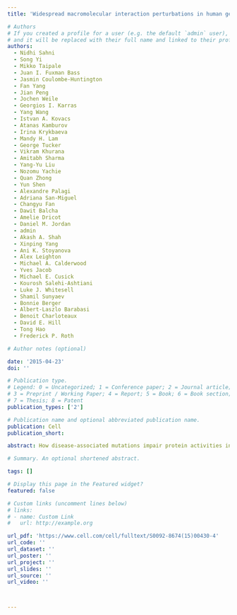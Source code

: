 ```yaml
---
title: 'Widespread macromolecular interaction perturbations in human genetic disorders'

# Authors
# If you created a profile for a user (e.g. the default `admin` user), write the username (folder name) here
# and it will be replaced with their full name and linked to their profile.
authors:
  - Nidhi Sahni 
  - Song Yi
  - Mikko Taipale
  - Juan I. Fuxman Bass
  - Jasmin Coulombe-Huntington
  - Fan Yang 
  - Jian Peng
  - Jochen Weile
  - Georgios I. Karras
  - Yang Wang
  - Istvan A. Kovacs
  - Atanas Kamburov
  - Irina Krykbaeva
  - Mandy H. Lam
  - George Tucker
  - Vikram Khurana
  - Amitabh Sharma
  - Yang-Yu Liu
  - Nozomu Yachie
  - Quan Zhong
  - Yun Shen
  - Alexandre Palagi
  - Adriana San-Miguel
  - Changyu Fan
  - Dawit Balcha
  - Amelie Dricot
  - Daniel M. Jordan
  - admin
  - Akash A. Shah
  - Xinping Yang
  - Ani K. Stoyanova
  - Alex Leighton
  - Michael A. Calderwood
  - Yves Jacob
  - Michael E. Cusick
  - Kourosh Salehi-Ashtiani
  - Luke J. Whitesell
  - Shamil Sunyaev
  - Bonnie Berger
  - Albert-Laszlo Barabasi
  - Benoit Charloteaux
  - David E. Hill
  - Tong Hao
  - Frederick P. Roth

# Author notes (optional)

date: '2015-04-23'
doi: ''

# Publication type.
# Legend: 0 = Uncategorized; 1 = Conference paper; 2 = Journal article;
# 3 = Preprint / Working Paper; 4 = Report; 5 = Book; 6 = Book section;
# 7 = Thesis; 8 = Patent
publication_types: ['2']

# Publication name and optional abbreviated publication name.
publication: Cell
publication_short:

abstract: How disease-associated mutations impair protein activities in the context of biological networks remains mostly undetermined. Although a few renowned alleles are well characterized, functional information is missing for over 100,000 disease-associated variants. Here we functionally profile several thousand missense mutations across a spectrum of Mendelian disorders using various interaction assays. The majority of disease-associated alleles exhibit wild-type chaperone binding profiles, suggesting they preserve protein folding or stability. While common variants from healthy individuals rarely affect interactions, two-thirds of disease-associated alleles perturb protein-protein interactions, with half corresponding to ‘‘edgetic’’ alleles affecting only a subset of interactions while leaving most other interactions unperturbed. With transcription factors, many alleles that leave protein-protein interactions intact affect DNA binding. Different mutations in the same gene leading to different interaction profiles often result in distinct disease phenotypes. Thus disease-associated alleles that perturb distinct protein activities rather than grossly affecting folding and stability are relatively widespread.

# Summary. An optional shortened abstract.

tags: []

# Display this page in the Featured widget?
featured: false

# Custom links (uncomment lines below)
# links:
# - name: Custom Link
#   url: http://example.org

url_pdf: 'https://www.cell.com/cell/fulltext/S0092-8674(15)00430-4'
url_code: ''
url_dataset: ''
url_poster: ''
url_project: ''
url_slides: ''
url_source: ''
url_video: ''



---
```

